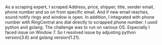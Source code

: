 As a scraping expert, I scraped Address, price, shipper, title, sender email, phone number and so on from specific email. 
And if new email reaches, sound notify rings and window is open. In addition, I integrated with phone number with RingCentral ans dial directly to scrapped phone number. 
I used python and golang. The challenge was to run on various OS. Especially I faced issue on Window 7. 
So I resolved issue by adjusting python version(3.6) and golang version(1.21).
